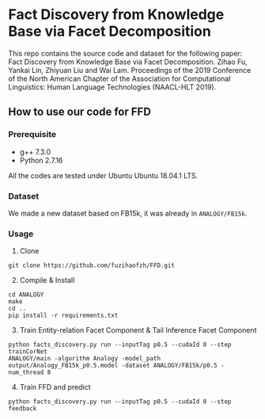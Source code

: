 # Fact Discovery from Knowledge Base via Facet Decomposition
This repo contains the source code and dataset for the following paper:
Fact Discovery from Knowledge Base via Facet Decomposition. Zihao Fu, Yankai Lin, Zhiyuan Liu and Wai Lam. Proceedings of the 2019 Conference of the North American Chapter of the Association for Computational Linguistics: Human Language Technologies (NAACL-HLT 2019).

## How to use our code for FFD

### Prerequisite
- g++ 7.3.0
- Python 2.7.16

All the codes are tested under Ubuntu Ubuntu 18.04.1 LTS.

### Dataset
We made a new dataset based on FB15k, it was already in `ANALOGY/FB15k`.


### Usage
1. Clone
```
git clone https://github.com/fuzihaofzh/FFD.git
```

2. Compile & Install
```
cd ANALOGY
make
cd ..
pip install -r requirements.txt
```

3. Train Entity-relation Facet Component & Tail Inference Facet Component
```
python facts_discovery.py run --inputTag p0.5 --cudaId 0 --step trainCorNet
ANALOGY/main -algorithm Analogy -model_path output/Analogy_FB15k_p0.5.model -dataset ANALOGY/FB15k/p0.5 -num_thread 8
```

4. Train FFD and predict
```
python facts_discovery.py run --inputTag p0.5 --cudaId 0 --step feedback
```






